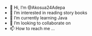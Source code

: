 - 👋 Hi, I’m @Akosua24Adepa
- 👀 I’m interested in reading story books
- 🌱 I’m currently learning Java
- 💞️ I’m looking to collaborate on 
- 📫 How to reach me ...

<!---
Akosua24Adepa/Akosua24Adepa is a ✨ special ✨ repository because its `README.md` (this file) appears on your GitHub profile.
You can click the Preview link to take a look at your changes.
--->
